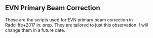 ## EVN Primary Beam Correction

These are the scripts used for EVN primary beam correction in Radcliffe+2017 in. prep. They are tailored to just this observation. I will change them in a future date.
